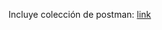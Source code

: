 Incluye colección de postman: [link](https://github.com/cesar-bcyt/duoc-exp2-s6-a/blob/main/Exp2S6%20Actividad%20A.postman_collection.json)
